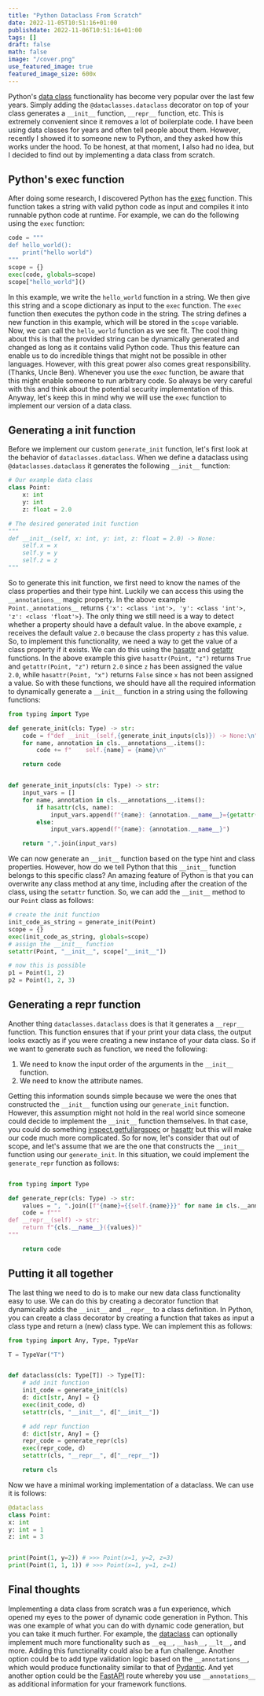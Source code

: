 ```yaml
---
title: "Python Dataclass From Scratch"
date: 2022-11-05T10:51:16+01:00
publishdate: 2022-11-06T10:51:16+01:00
tags: []
draft: false
math: false
image: "/cover.png"
use_featured_image: true
featured_image_size: 600x
---
```

Python's [data class](https://docs.python.org/3/library/dataclasses.html) functionality has become very popular over the last few years.
Simply adding the `@dataclasses.dataclass` decorator on top of your class generates a `__init__` function, `__repr__` function, etc.
This is extremely convenient since it removes a lot of boilerplate code.
I have been using data classes for years and often tell people about them.
However, recently I showed it to someone new to Python, and they asked how this works under the hood.
To be honest, at that moment, I also had no idea, but I decided to find out by implementing a data class from scratch.



## Python's exec function
After doing some research, I discovered Python has the [exec](https://docs.python.org/3/library/functions.html#exec) function.
This function takes a string with valid python code as input and compiles it into runnable python code at runtime.
For example, we can do the following using the `exec` function:
```python
code = """
def hello_world():
    print("hello world")
"""
scope = {}
exec(code, globals=scope)
scope["hello_world"]()
```
In this example, we write the `hello_world` function in a string.
We then give this string and a scope dictionary as input to the `exec` function.
The `exec` function then executes the python code in the string.
The string defines a new function in this example, which will be stored in the `scope` variable.
Now, we can call the `hello_world` function as we see fit.
The cool thing about this is that the provided string can be dynamically generated and changed as long as it contains valid Python code.
Thus this feature can enable us to do incredible things that might not be possible in other languages. However, with this great power also comes great responsibility. (Thanks, Uncle Ben). Whenever you use the `exec` function, be aware that this might enable someone to run arbitrary code. So always be very careful with this and think about the potential security implementation of this.
Anyway, let's keep this in mind why we will use the `exec` function to implement our version of a data class.



## Generating a init function
Before we implement our custom `generate_init` function, let's first look at the behavior of `dataclasses.dataclass`.
When we define a dataclass using `@dataclasses.dataclass` it generates the following `__init__` function:

```python
# Our example data class
class Point:
    x: int
    y: int
    z: float = 2.0

# The desired generated init function
"""
def __init__(self, x: int, y: int, z: float = 2.0) -> None:
    self.x = x
    self.y = y
    self.z = z
"""
```

So to generate this init function, we first need to know the names of the class properties and their type hint.
Luckily we can access this using the `__annotations__` magic property.
In the above example `Point._annotations__` returns `{'x': <class 'int'>, 'y': <class 'int'>, 'z': <class 'float'>}`.
The only thing we still need is a way to detect whether a property should have a default value.
In the above example, `z` receives the default value `2.0` because the class property `z` has this value.
So, to implement this functionality, we need a way to get the value of a class property if it exists.
We can do this using the [hasattr](https://docs.python.org/3/library/functions.html#hasattr) and [getattr](https://docs.python.org/3/library/functions.html#getattr) functions.
In the above example this give `hasattr(Point, "z")` returns `True` and `getattr(Point, "z")` return `2.0` since `z` has been assigned the value `2.0`, while `hasattr(Point, "x")` returns `False` since `x` has not been assigned a value.
So with these functions, we should have all the required information to dynamically generate a `__init__` function in a string using the following functions:

```python
from typing import Type

def generate_init(cls: Type) -> str:
    code = f"def __init__(self,{generate_init_inputs(cls)}) -> None:\n"
    for name, annotation in cls.__annotations__.items():
        code += f"    self.{name} = {name}\n"

    return code


def generate_init_inputs(cls: Type) -> str:
    input_vars = []
    for name, annotation in cls.__annotations__.items():
        if hasattr(cls, name):
            input_vars.append(f"{name}: {annotation.__name__}={getattr(cls, name)}")
        else:
            input_vars.append(f"{name}: {annotation.__name__}")

    return ",".join(input_vars)
```

We can now generate an `__init__` function based on the type hint and class properties.
However, how do we tell Python that this `__init__` function belongs to this specific class?
An amazing feature of Python is that you can overwrite any class method at any time, including after the creation of the class, using the `setattr` function.
So, we can add the `__init__` method to our `Point` class as follows:


```python
# create the init function
init_code_as_string = generate_init(Point)
scope = {}
exec(init_code_as_string, globals=scope)
# assign the __init__ function
setattr(Point, "__init__", scope["__init__"])

# now this is possible
p1 = Point(1, 2)
p2 = Point(1, 2, 3)
```

## Generating a repr function
Another thing `dataclasses.dataclass` does is that it generates a `__repr__` function.
This function ensures that if your print your data class, the output looks exactly as if you were creating a new instance of your data class.
So if we want to generate such as function, we need the following:
1. We need to know the input order of the arguments in the `__init__` function.
1. We need to know the attribute names.

Getting this information sounds simple because we were the ones that constructed the `__init__` function using our `generate_init` function.
However, this assumption might not hold in the real world since someone could decide to implement the `__init__` function themselves.
In that case, you could do something [inspect.getfullargspec](https://docs.python.org/3/library/inspect.html#inspect.getfullargspec) or [hasattr](https://docs.python.org/3/library/functions.html#hasattr) but this will make our code much more complicated.
So for now, let's consider that out of scope, and let's assume that we are the one that constructs the `__init__` function using our `generate_init`.
In this situation, we could implement the `generate_repr` function as follows:


```python

from typing import Type

def generate_repr(cls: Type) -> str:
    values = ", ".join([f"{name}={{self.{name}}}" for name in cls.__annotations__])
    code = f"""
def __repr__(self) -> str:
    return f"{cls.__name__}({values})"
"""

    return code
```


## Putting it all together
The last thing we need to do is to make our new data class functionality easy to use.
We can do this by creating a decorator function that dynamically adds the `__init__` and `__repr__` to a class definition.
In Python, you can create a class decorator by creating a function that takes as input a class type and return a (new) class type.
We can implement this as follows:


```python
from typing import Any, Type, TypeVar

T = TypeVar("T")


def dataclass(cls: Type[T]) -> Type[T]:
    # add init function
    init_code = generate_init(cls)
    d: dict[str, Any] = {}
    exec(init_code, d)
    setattr(cls, "__init__", d["__init__"])

    # add repr function
    d: dict[str, Any] = {}
    repr_code = generate_repr(cls)
    exec(repr_code, d)
    setattr(cls, "__repr__", d["__repr__"])

    return cls
```
Now we have a minimal working implementation of a dataclass. We can use it is follows:
```python
@dataclass
class Point:
x: int
y: int = 1
z: int = 3


print(Point(1, y=2)) # >>> Point(x=1, y=2, z=3)
print(Point(1, 1, 1)) # >>> Point(x=1, y=1, z=1)
```

## Final thoughts
Implementing a data class from scratch was a fun experience, which opened my eyes to the power of dynamic code generation in Python.
This was one example of what you can do with dynamic code generation, but you can take it much further.
For example, the [dataclass](https://docs.python.org/3/library/dataclasses.html) can optionally implement much more functionality such as `__eq__`, `__hash__`, `__lt__`, and more.
Adding this functionality could also be a fun challenge.
Another option could be to add type validation logic based on the `__annotations__`, which would produce functionality similar to that of [Pydantic](https://pydantic-docs.helpmanual.io/).
And yet another option could be the [FastAPI](https://fastapi.tiangolo.com/) route whereby you use `__annotations__` as additional information for your framework functions.



